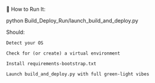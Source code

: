 🧪 How to Run It:

python Build_Deploy_Run/launch_build_and_deploy.py

Should:

    Detect your OS

    Check for (or create) a virtual environment

    Install requirements-bootstrap.txt

    Launch build_and_deploy.py with full green-light vibes